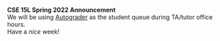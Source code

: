 **CSE 15L Spring 2022 Announcement**  
We will be using [Autograder](https://autograder.ucsd.edu) as the student queue during TA/tutor office hours.    
Have a _nice_ week!
